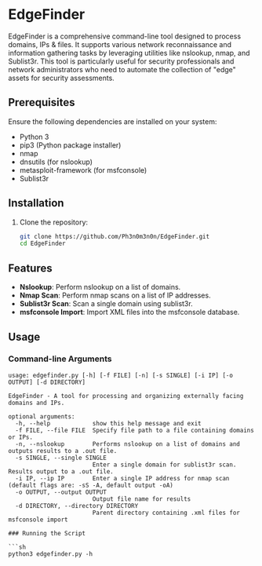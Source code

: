 # EdgeFinder

EdgeFinder is a comprehensive command-line tool designed to process domains, IPs & files. It supports various network reconnaissance and information gathering tasks by leveraging utilities like nslookup, nmap, and Sublist3r. This tool is particularly useful for security professionals and network administrators who need to automate the collection of "edge" assets for security assessments.

## Prerequisites

Ensure the following dependencies are installed on your system:
- Python 3
- pip3 (Python package installer)
- nmap
- dnsutils (for nslookup)
- metasploit-framework (for msfconsole)
- Sublist3r

## Installation

1. Clone the repository:
    ```sh
    git clone https://github.com/Ph3n0m3n0n/EdgeFinder.git
    cd EdgeFinder
    ```

## Features

- **Nslookup**: Perform nslookup on a list of domains.
- **Nmap Scan**: Perform nmap scans on a list of IP addresses.
- **Sublist3r Scan**: Scan a single domain using sublist3r.
- **msfconsole Import**: Import XML files into the msfconsole database.

## Usage

### Command-line Arguments

```text
usage: edgefinder.py [-h] [-f FILE] [-n] [-s SINGLE] [-i IP] [-o OUTPUT] [-d DIRECTORY]

EdgeFinder - A tool for processing and organizing externally facing domains and IPs.

optional arguments:
  -h, --help            show this help message and exit
  -f FILE, --file FILE  Specify file path to a file containing domains or IPs.
  -n, --nslookup        Performs nslookup on a list of domains and outputs results to a .out file.
  -s SINGLE, --single SINGLE
                        Enter a single domain for sublist3r scan. Results output to a .out file.
  -i IP, --ip IP        Enter a single IP address for nmap scan (default flags are: -sS -A, default output -oA)
  -o OUTPUT, --output OUTPUT
                        Output file name for results
  -d DIRECTORY, --directory DIRECTORY
                        Parent directory containing .xml files for msfconsole import

### Running the Script

```sh
python3 edgefinder.py -h 

